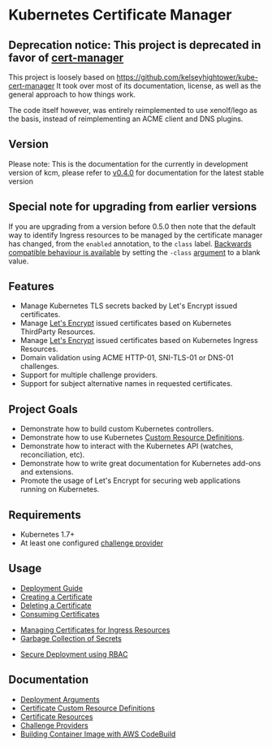# Kubernetes Certificate Manager

## Deprecation notice: This project is deprecated in favor of [cert-manager](https://github.com/jetstack/cert-manager)

This project is loosely based on https://github.com/kelseyhightower/kube-cert-manager
It took over most of its documentation, license, as well as the general approach to how things work.

The code itself however, was entirely reimplemented to use xenolf/lego as the basis, instead of reimplementing an ACME client and DNS plugins.

## Version

Please note: This is the documentation for the currently in development version of kcm, please refer to [v0.4.0](https://github.com/PalmStoneGames/kube-cert-manager/tree/v0.4.0) for documentation for the latest stable version

## Special note for upgrading from earlier versions

If you are upgrading from a version before 0.5.0 then note that the default way to identify Ingress resources
to be managed by the certificate manager has changed, from the `enabled` annotation, to the `class` label.
[Backwards compatible behaviour is available](docs/ingress.md) by setting the `-class` [argument](docs/deployment-arguments.md) to a blank value.

## Features

* Manage Kubernetes TLS secrets backed by Let's Encrypt issued certificates.
* Manage [Let's Encrypt](https://letsencrypt.org) issued certificates based on Kubernetes ThirdParty Resources.
* Manage [Let's Encrypt](https://letsencrypt.org) issued certificates based on Kubernetes Ingress Resources.
* Domain validation using ACME HTTP-01, SNI-TLS-01 or DNS-01 challenges.
* Support for multiple challenge providers.
* Support for subject alternative names in requested certificates.

## Project Goals

* Demonstrate how to build custom Kubernetes controllers.
* Demonstrate how to use Kubernetes [Custom Resource Definitions](https://kubernetes.io/docs/concepts/api-extension/custom-resources/).
* Demonstrate how to interact with the Kubernetes API (watches, reconciliation, etc).
* Demonstrate how to write great documentation for Kubernetes add-ons and extensions.
* Promote the usage of Let's Encrypt for securing web applications running on Kubernetes.

## Requirements

* Kubernetes 1.7+
* At least one configured [challenge provider](docs/providers.md)

## Usage

* [Deployment Guide](docs/deployment-guide.md)
* [Creating a Certificate](docs/create-a-certificate.md)
* [Deleting a Certificate](docs/delete-a-certificate.md)
* [Consuming Certificates](docs/consume-certificates.md)
- [Managing Certificates for Ingress Resources](docs/ingress.md)
- [Garbage Collection of Secrets](docs/garbage-collection.md)
* [Secure Deployment using RBAC](docs/secure-deployment.md)

## Documentation

* [Deployment Arguments](docs/deployment-arguments.md)
* [Certificate Custom Resource Definitions](docs/certificate-custom-resource.md)
* [Certificate Resources](docs/certificate-resources.md)
* [Challenge Providers](docs/providers.md)
* [Building Container Image with AWS CodeBuild](codebuild/README.md)
